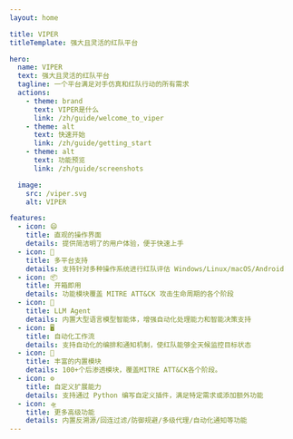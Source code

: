 ```yaml
---
layout: home

title: VIPER
titleTemplate: 强大且灵活的红队平台

hero:
  name: VIPER
  text: 强大且灵活的红队平台
  tagline: 一个平台满足对手仿真和红队行动的所有需求
  actions:
    - theme: brand
      text: VIPER是什么
      link: /zh/guide/welcome_to_viper
    - theme: alt
      text: 快速开始
      link: /zh/guide/getting_start
    - theme: alt
      text: 功能预览
      link: /zh/guide/screenshots

  image:
    src: /viper.svg
    alt: VIPER

features:
  - icon: 😄
    title: 直观的操作界面
    details: 提供简洁明了的用户体验，便于快速上手
  - icon: 🚀
    title: 多平台支持
    details: 支持针对多种操作系统进行红队评估 Windows/Linux/macOS/Android
  - icon: 📦
    title: 开箱即用
    details: 功能模块覆盖 MITRE ATT&CK 攻击生命周期的各个阶段
  - icon: 🤖
    title: LLM Agent
    details: 内置大型语言模型智能体，增强自动化处理能力和智能决策支持
  - icon: 🖥️
    title: 自动化工作流
    details: 支持自动化的编排和通知机制，使红队能够全天候监控目标状态
  - icon: 🔧
    title: 丰富的内置模块
    details: 100+个后渗透模块，覆盖MITRE ATT&CK各个阶段。
  - icon: ⚙️
    title: 自定义扩展能力
    details: 支持通过 Python 编写自定义插件，满足特定需求或添加额外功能
  - icon: 🛸
    title: 更多高级功能
    details: 内置反溯源/回连过滤/防御规避/多级代理/自动化通知等功能
---
```

